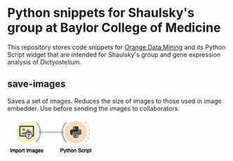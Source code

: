 # Python snippets for Shaulsky's group at Baylor College of Medicine

This repository stores code snippets for [Orange Data Mining](https://orange.biolab.si) and its Python Script widget that are intended for Shaulsky's  group and gene expression analysis of Dictyostelium.

## save-images

Saves a set of images. Reduces the size of images to those used in image embedder. Use before sending the images to collaborators.

![workflow](images/save-images-workflow.png)
